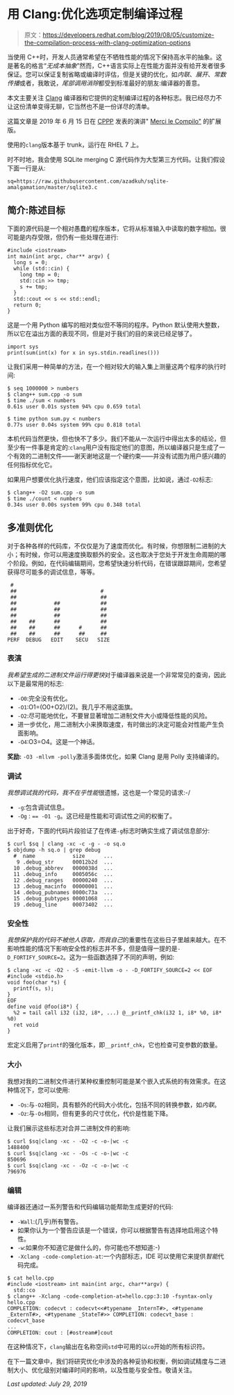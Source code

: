 # 用 Clang:优化选项定制编译过程

> 原文：<https://developers.redhat.com/blog/2019/08/05/customize-the-compilation-process-with-clang-optimization-options>

当使用 C++时，开发人员通常希望在不牺牲性能的情况下保持高水平的抽象。这是著名的格言“*无成本抽象*”然而，C++语言实际上在性能方面并没有给开发者很多保证。您可以保证复制省略或编译时评估，但是关键的优化，如*内联*、*展开*、*常数传播*或者，我敢说，*尾部调用消除*都受到标准最好的朋友:编译器的善意。

本文主要关注 [Clang](https://clang.llvm.org) 编译器和它提供的定制编译过程的各种标志。我已经尽力不让这份清单变得无聊，它当然也不是一份详尽的清单。

这篇文章是 2019 年 6 月 15 日在 [CPPP](https://cppp.fr/) 发表的演讲" [Merci le Compilo"](http://serge-sans-paille.github.io/talks/cppp2019/output/index.html) 的扩展版。

使用的`clang`版本基于 trunk，运行在 RHEL 7 上。

时不时地，我会使用 SQLite merging C 源代码作为大型第三方代码。让我们假设下面一行是从:

```
sq=https://raw.githubusercontent.com/azadkuh/sqlite-amalgamation/master/sqlite3.c

```

## 简介:陈述目标

下面的源代码是一个相对愚蠢的程序版本，它将从标准输入中读取的数字相加。很可能是内存受限，但仍有一些处理在进行:

```
#include <iostream>
int main(int argc, char** argv) {
  long s = 0;
  while (std::cin) {
    long tmp = 0;
    std::cin >> tmp;
    s += tmp;
  }
  std::cout << s << std::endl;
  return 0;
}

```

这是一个用 Python 编写的相对类似但不等同的程序。Python 默认使用大整数，所以它在溢出方面的表现不同，但是对于我们的目的来说已经足够了。

```
import sys
print(sum(int(x) for x in sys.stdin.readlines()))

```

让我们采用一种简单的方法，在一个相对较大的输入集上测量这两个程序的执行时间:

```
$ seq 1000000 > numbers
$ clang++ sum.cpp -o sum
$ time ./sum < numbers
0.61s user 0.01s system 94% cpu 0.659 total

$ time python sum.py < numbers
0.77s user 0.04s system 99% cpu 0.818 total

```

本机代码当然更快，但也快不了多少。我们不能从一次运行中得出太多的结论，但至少有一件事是肯定的:`clang`用户没有指定他们的意图，所以编译器只是生成了一个有效的二进制文件——谢天谢地这是一个硬约束——并没有试图为用户感兴趣的任何指标优化它。

如果用户想要优化执行速度，他们应该指定这个意图，比如说，通过`-O2`标志:

```
$ clang++ -O2 sum.cpp -o sum
$ time ./count < numbers
0.34s user 0.00s system 99% cpu 0.348 total

```

## 多准则优化

对于各种各样的代码库，不仅仅是为了速度而优化。有时候，你想限制二进制的大小；有时候，你可以用速度换取额外的安全。这也取决于您处于开发生命周期的哪个阶段。例如，在代码编辑期间，您希望快速分析代码，在错误跟踪期间，您希望获得尽可能多的调试信息，等等。

```
 #
 ##                           #
 ##                           ##
 ##            ##             ##
 ##            ##             ##
 ##            ##             ##
 ##    ##      ##             ##
 ##    ##      ##      #      ##
 ##    ##      ##      ##     ##
PERF  DEBUG   EDIT    SECU   SIZE

```

### 表演

*我希望生成的二进制文件运行得更快*对于编译器来说是一个非常常见的查询，因此以下是最常用的标志:

*   `-O0`:完全没有优化。
*   `-O1`:O1=(O0+O2)/(2)。我几乎不用这面旗。
*   `-O2`:尽可能地优化，不要冒显著增加二进制文件大小或降低性能的风险。
*   进一步优化，用二进制大小来换取速度，有时做出的决定可能会对性能产生负面影响。
*   `-O4`:O3=O4。这是一个神话。

**奖励:** `-O3 -mllvm -polly`激活多面体优化，如果 Clang 是用 Polly 支持编译的。

### 调试

*我想调试我的代码，我不在乎性能*很遗憾，这也是一个常见的请求:-/

*   `-g`:包含调试信息。
*   `-Og` : `== -O1 -g`。这已经是性能和可调试性之间的权衡了。

出于好奇，下面的代码片段验证了在传递`-g`标志时确实生成了调试信息部分:

```
$ curl $sq | clang -xc -c -g - -o sq.o
$ objdump -h sq.o | grep debug
  #  name            size      ...
   9 .debug_str      00012b2d  ...
  10 .debug_abbrev   0000038d  ...
  11 .debug_info     0005056c  ...
  12 .debug_ranges   00000240  ...
  13 .debug_macinfo  00000001  ...
  14 .debug_pubnames 0000c73a  ...
  15 .debug_pubtypes 00001068  ...
  19 .debug_line     00073402  ...

```

### 安全性

*我想保护我的代码不被他人窃取，而我自己*的重要性在这些日子里越来越大。在不影响性能的情况下影响安全性的标志并不多，但是值得一提的是`-D_FORTIFY_SOURCE=2`。这为一些函数选择了不同的声明，例如:

```
$ clang -xc -c -O2 - -S -emit-llvm -o - -D_FORTIFY_SOURCE=2 << EOF
#include <stdio.h>
void foo(char *s) {
  printf(s, s);
}
EOF
define void @foo(i8*) {
  %2 = tail call i32 (i32, i8*, ...) @__printf_chk(i32 1, i8* %0, i8* %0)
  ret void
}

```

宏定义启用了`printf`的强化版本，即`__printf_chk`，它也检查可变参数的数量。

### 大小

我想对我的二进制文件进行某种权重控制可能是某个嵌入式系统的有效需求。在这种情况下，您可以使用:

*   `-Os`:与`-O2`相同，具有额外的代码大小优化，包括不同的转换参数，如*内联*。
*   `-Oz`:与`-Os`相同，但有更多的尺寸优化，代价是性能下降。

让我们展示这些标志对合并二进制文件的影响:

```
$ curl $sq|clang -xc - -O2 -c -o-|wc -c
1488400
$ curl $sq|clang -xc - -Os -c -o-|wc -c
850696
$ curl $sq|clang -xc - -Oz -c -o-|wc -c
796976

```

### 编辑

编译器还通过一系列警告和代码编辑功能帮助生成更好的代码:

*   `-Wall`:(几乎)所有警告。
*   如果你认为一个警告应该是一个错误，你可以根据警告有选择地启用这个特性。
*   `-w`:如果你不知道它是做什么的，你可能也不想知道:-)
*   `-Xclang -code-completion-at`:一个内部标志，IDE 可以使用它来提供*智能*代码完成。

```
$ cat hello.cpp
#include <iostream> int main(int argc, char**argv) {
  std::co
$ clang++ -Xclang -code-completion-at=hello.cpp:3:10 -fsyntax-only hello.cpp
COMPLETION: codecvt : codecvt<<#typename _InternT#>, <#typename _ExternT#>, <#typename _StateT#>> COMPLETION: codecvt_base : codecvt_base
...
COMPLETION: cout : [#ostream#]cout

```

在这种情况下，`clang`输出在名称空间`std`中可用的以`co`开始的所有标识符。

在下一篇文章中，我们将研究优化中涉及的各种妥协和权衡，例如调试精度与二进制大小、优化级别对编译时间的影响，以及性能与安全性。敬请关注。

*Last updated: July 29, 2019*